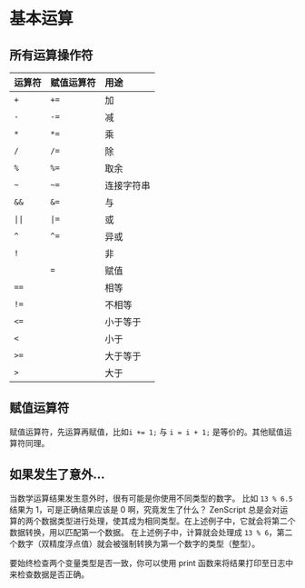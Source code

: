 # 基本运算

## 所有运算操作符

| 运算符 | 赋值运算符 | 用途 |
| ---- | ---- | :--- |
| `+` | `+=` | 加 |
| `-` | `-=` | 减 |
| `*` | `*=` | 乘 |
| `/` | `/=` | 除 |
| `%` | `%=` | 取余 |
| `~` | `~=` | 连接字符串 |
| `&&` | `&=` | 与 |
| `\|\|` | `\|=` | 或 |
| `^` | `^=` | 异或 |
| `!` |  | 非 |
|  | `=` | 赋值 |
| `==` |  | 相等 |
| `!=` |  | 不相等 |
| `<=` |  | 小于等于 |
| `<` |  | 小于 |
| `>=` |  | 大于等于 |
| `>` |  | 大于 |

## 赋值运算符

赋值运算符，先运算再赋值，比如`i += 1;` 与 `i = i + 1;` 是等价的。其他赋值运算符同理。

## 如果发生了意外...

当数学运算结果发生意外时，很有可能是你使用不同类型的数字。 比如 `13 % 6.5` 结果为 1，可是正确结果应该是 0 啊，究竟发生了什么？ ZenScript 总是会对运算的两个数据类型进行处理，使其成为相同类型。在上述例子中，它就会将第二个数据转换，用以匹配第一个数据。 在上述例子中，计算就会处理成 `13 % 6`，第二个数字（双精度浮点值）就会被强制转换为第一个数字的类型（整型）。

要始终检查两个变量类型是否一致，你可以使用 print 函数来将结果打印至日志中来检查数据是否正确。

